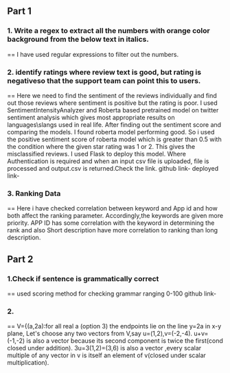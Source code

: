 ## Part 1
### 1. Write a regex to extract all the numbers with orange color background from the below text in italics.
== I have used regular expressions to filter out the numbers.

### 2. identify ratings where review text is good, but rating is negativeso that the support team can point this to users.
==  Here we need to find the sentiment of the reviews individually and find out those reviews where sentiment is positive but the rating is poor. 
    I used SentimentIntensityAnalyzer and Roberta based pretrained model on twitter sentiment analysis which gives most appropriate results on
    languages\slangs used in real life. After finding out the sentiment score and comparing the models. I found roberta model performing good.
    So i used the positive sentiment score of roberta model which is greater than 0.5 with the condition where the given star rating was 1 or 2.
    This gives the misclassified reviews. I used Flask to deploy this model. Where Authentication is required and when an input csv file is uploaded,
    file is processed and output.csv is returned.Check the link.
    github link-
    deployed link-
   
### 3. Ranking Data
==  Here i have checked correlation between keyword and App id and how both affect the ranking parameter.
    Accordingly,the keywords are given more priority. APP ID has some correlation with the keyword in determining the rank and also Short description 
    have more correlation to ranking than long description.
   
## Part 2

### 1.Check if sentence is grammatically correct
==   used scoring method for checking grammar ranging 0-100 github link-

### 2.
==  V={(a,2a):for all real a (option 3)
    the endpoints lie on the line y=2a in x-y plane, Let's choose any two vectors from V,say u=(1,2),v=(-2,-4).
    u+v=(-1,-2) is also a vector because its second component is twice the first(cond closed under addition).
    3u=3(1,2)=(3,6) is also a vector ,every scalar multiple of any vector in v is itself an element of v(closed under scalar multiplication).
    
